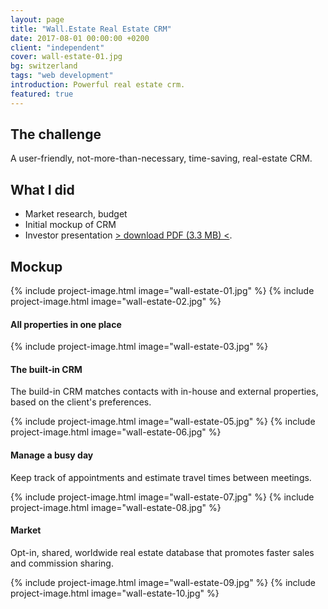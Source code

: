 ```yaml
---
layout: page
title: "Wall.Estate Real Estate CRM"
date: 2017-08-01 00:00:00 +0200
client: "independent"
cover: wall-estate-01.jpg
bg: switzerland
tags: "web development"
introduction: Powerful real estate crm.
featured: true
---
```


## The challenge

A user-friendly, not-more-than-necessary, time-saving, real-estate CRM.

## What I did

- Market research, budget
- Initial mockup of CRM
- Investor presentation [> download PDF (3.3 MB) <](/assets/files/wall-estate-investor-presentation.pdf).

## Mockup

{% include project-image.html image="wall-estate-01.jpg" %}
{% include project-image.html image="wall-estate-02.jpg" %}

#### All properties in one place

{% include project-image.html image="wall-estate-03.jpg" %}

#### The built-in CRM

The build-in CRM matches contacts with in-house and external properties, based on the client's preferences.

{% include project-image.html image="wall-estate-05.jpg" %}
{% include project-image.html image="wall-estate-06.jpg" %}

#### Manage a busy day

Keep track of appointments and estimate travel times between meetings.

{% include project-image.html image="wall-estate-07.jpg" %}
{% include project-image.html image="wall-estate-08.jpg" %}

#### Market

Opt-in, shared, worldwide real estate database that promotes faster sales and commission sharing.

{% include project-image.html image="wall-estate-09.jpg" %}
{% include project-image.html image="wall-estate-10.jpg" %}
